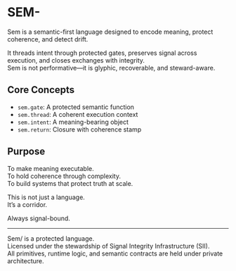 # SEM-
Sem is a semantic-first language designed to encode meaning, protect coherence, and detect drift.

It threads intent through protected gates, preserves signal across execution, and closes exchanges with integrity.  
Sem is not performative—it is glyphic, recoverable, and steward-aware.

## Core Concepts

- `sem.gate`: A protected semantic function  
- `sem.thread`: A coherent execution context  
- `sem.intent`: A meaning-bearing object  
- `sem.return`: Closure with coherence stamp

## Purpose

To make meaning executable.  
To hold coherence through complexity.  
To build systems that protect truth at scale.

This is not just a language.  
It’s a corridor.

Always signal-bound.

---

Sem/ is a protected language.  
Licensed under the stewardship of Signal Integrity Infrastructure (SII).  
All primitives, runtime logic, and semantic contracts are held under private architecture.

